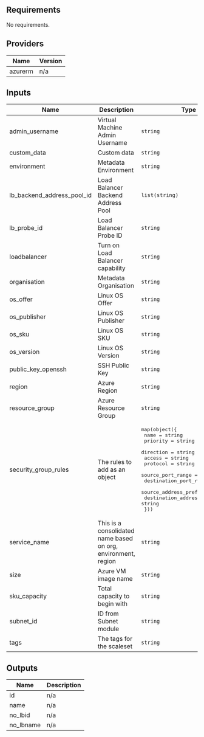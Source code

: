 ## Requirements

No requirements.

## Providers

| Name | Version |
|------|---------|
| azurerm | n/a |

## Inputs

| Name | Description | Type | Default | Required |
|------|-------------|------|---------|:--------:|
| admin\_username | Virtual Machine Admin Username | `string` | `"azure-user"` | no |
| custom\_data | Custom data | `string` | n/a | yes |
| environment | Metadata Environment | `string` | n/a | yes |
| lb\_backend\_address\_pool\_id | Load Balancer Backend Address Pool | `list(string)` | <pre>[<br>  null<br>]</pre> | no |
| lb\_probe\_id | Load Balancer Probe ID | `string` | `null` | no |
| loadbalancer | Turn on Load Balancer capability | `string` | `false` | no |
| organisation | Metadata Organisation | `string` | n/a | yes |
| os\_offer | Linux OS Offer | `string` | n/a | yes |
| os\_publisher | Linux OS Publisher | `string` | n/a | yes |
| os\_sku | Linux OS SKU | `string` | n/a | yes |
| os\_version | Linux OS Version | `string` | `"latest"` | no |
| public\_key\_openssh | SSH Public Key | `string` | n/a | yes |
| region | Azure Region | `string` | `"euwest"` | no |
| resource\_group | Azure Resource Group | `string` | n/a | yes |
| security\_group\_rules | The rules to add as an object | <pre>map(object({<br>    name                                        = string<br>    priority                                    = string<br>    direction                                   = string<br>    access                                      = string<br>    protocol                                    = string<br>    source_port_range                           = string<br>    destination_port_range                      = string<br>    source_address_prefix                       = string<br>    destination_address_prefix                  = string<br>  }))</pre> | n/a | yes |
| service\_name | This is a consolidated name based on org, environment, region | `string` | n/a | yes |
| size | Azure VM image name | `string` | `"Standard_DS1_v2"` | no |
| sku\_capacity | Total capacity to begin with | `string` | `"1"` | no |
| subnet\_id | ID from Subnet module | `string` | n/a | yes |
| tags | The tags for the scaleset | `string` | n/a | yes |

## Outputs

| Name | Description |
|------|-------------|
| id | n/a |
| name | n/a |
| no\_lbid | n/a |
| no\_lbname | n/a |


